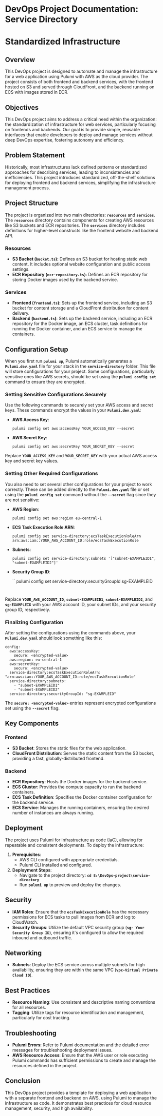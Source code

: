 # DevOps Project Documentation: Service Directory

# Standardized Infrastructure

## **Overview**

This DevOps project is designed to automate and manage the infrastructure for a web application using Pulumi with AWS as the cloud provider. The project consists of both frontend and backend services, with the frontend hosted on S3 and served through CloudFront, and the backend running on ECS with images stored in ECR. 

## Objectives

This DevOps project aims to address a critical need within the organization: the standardization of infrastructure for web services, particularly focusing on frontends and backends. Our goal is to provide simple, reusable interfaces that enable developers to deploy and manage services without deep DevOps expertise, fostering autonomy and efficiency.

## **Problem Statement**

Historically, most infrastructures lack defined patterns or standardized approaches for describing services, leading to inconsistencies and inefficiencies. This project introduces standardized, off-the-shelf solutions for deploying frontend and backend services, simplifying the infrastructure management process.

## **Project Structure**

The project is organized into two main directories: **`resources`** and **`services`**. The **`resources`** directory contains components for creating AWS resources like S3 buckets and ECR repositories. The **`services`** directory includes definitions for higher-level constructs like the frontend website and backend API.

### **Resources**

- **S3 Bucket (`bucket.ts`)**: Defines an S3 bucket for hosting static web content. It includes optional website configuration and public access settings.
- **ECR Repository (`ecr-repository.ts`)**: Defines an ECR repository for storing Docker images used by the backend service.

### **Services**

- **Frontend (`frontend.ts`)**: Sets up the frontend service, including an S3 bucket for content storage and a CloudFront distribution for content delivery.
- **Backend (`backend.ts`)**: Sets up the backend service, including an ECR repository for the Docker image, an ECS cluster, task definitions for running the Docker container, and an ECS service to manage the containers.

## **Configuration Setup**

When you first run **`pulumi up`**, Pulumi automatically generates a **`Pulumi.dev.yaml`** file for your stack in the **`service-directory`** folder. This file will store configurations for your project. Some configurations, particularly sensitive ones like AWS secrets, should be set using the **`pulumi config set`** command to ensure they are encrypted.

### **Setting Sensitive Configurations Securely**

Use the following commands to securely set your AWS access and secret keys. These commands encrypt the values in your **`Pulumi.dev.yaml`**:

- **AWS Access Key**:
    
    ```
    pulumi config set aws:accessKey YOUR_ACCESS_KEY --secret
    
    ```
    
- **AWS Secret Key**:
    
    ```
    pulumi config set aws:secretKey YOUR_SECRET_KEY --secret
    
    ```
    

Replace **`YOUR_ACCESS_KEY`** and **`YOUR_SECRET_KEY`** with your actual AWS access key and secret key values.

### **Setting Other Required Configurations**

You also need to set several other configurations for your project to work correctly. These can be added directly to the **`Pulumi.dev.yaml`** file or set using the **`pulumi config set`** command without the **`--secret`** flag since they are not sensitive:

- **AWS Region**:
    
    ```
    pulumi config set aws:region eu-central-1
    
    ```
    
- **ECS Task Execution Role ARN**:
    
    ```
    pulumi config set service-directory:ecsTaskExecutionRoleArn arn:aws:iam::YOUR_AWS_ACCOUNT_ID:role/ecsTaskExecutionRole
    
    ```
    
- **Subnets**:
    
    ```
    pulumi config set service-directory:subnets '["subnet-EXAMPLEID1", "subnet-EXAMPLEID2"]'
    
    ```
    
- **Security Group ID**:
    
    ``
    pulumi config set service-directory:securityGroupId sg-EXAMPLEID
    
    ```
    

Replace **`YOUR_AWS_ACCOUNT_ID`**, **`subnet-EXAMPLEID1`**, **`subnet-EXAMPLEID2`**, and **`sg-EXAMPLEID`** with your AWS account ID, your subnet IDs, and your security group ID, respectively.

### **Finalizing Configuration**

After setting the configurations using the commands above, your **`Pulumi.dev.yaml`** should look something like this:

```
config:
  aws:accessKey:
    secure: <encrypted-value>
  aws:region: eu-central-1
  aws:secretKey:
    secure: <encrypted-value>
  service-directory:ecsTaskExecutionRoleArn: "arn:aws:iam::YOUR_AWS_ACCOUNT_ID:role/ecsTaskExecutionRole"
  service-directory:subnets:
    - "subnet-EXAMPLEID1"
    - "subnet-EXAMPLEID2"
  service-directory:securityGroupId: "sg-EXAMPLEID"

```

The **`secure: <encrypted-value>`** entries represent encrypted configurations set using the **`--secret`** flag.

## **Key Components**

### **Frontend**

- **S3 Bucket**: Stores the static files for the web application.
- **CloudFront Distribution**: Serves the static content from the S3 bucket, providing a fast, globally-distributed frontend.

### **Backend**

- **ECR Repository**: Hosts the Docker images for the backend service.
- **ECS Cluster**: Provides the compute capacity to run the backend containers.
- **ECS Task Definition**: Specifies the Docker container configuration for the backend service.
- **ECS Service**: Manages the running containers, ensuring the desired number of instances are always running.

## **Deployment**

The project uses Pulumi for infrastructure as code (IaC), allowing for repeatable and consistent deployments. To deploy the infrastructure:

1. **Prerequisites**:
    - AWS CLI configured with appropriate credentials.
    - Pulumi CLI installed and configured.
2. **Deployment Steps**:
    - Navigate to the project directory: **`cd E:\DevOps-project\service-directory`**
    - Run **`pulumi up`** to preview and deploy the changes.

## **Security**

- **IAM Roles**: Ensure that the **`ecsTaskExecutionRole`** has the necessary permissions for ECS tasks to pull images from ECR and log to CloudWatch.
- **Security Groups**: Utilize the default VPC security group (**`sg- Your Security Group ID`**), ensuring it's configured to allow the required inbound and outbound traffic.

## **Networking**

- **Subnets**: Deploy the ECS service across multiple subnets for high availability, ensuring they are within the same VPC (**`vpc-Virtual Private Cloud ID`**).

## **Best Practices**

- **Resource Naming**: Use consistent and descriptive naming conventions for all resources.
- **Tagging**: Utilize tags for resource identification and management, particularly for cost tracking.

## **Troubleshooting**

- **Pulumi Errors**: Refer to Pulumi documentation and the detailed error messages for troubleshooting deployment issues.
- **AWS Resource Access**: Ensure that the AWS user or role executing Pulumi commands has sufficient permissions to create and manage the resources defined in the project.

## **Conclusion**

This DevOps project provides a template for deploying a web application with a separate frontend and backend on AWS, using Pulumi to manage the infrastructure as code. It demonstrates best practices for cloud resource management, security, and high availability.